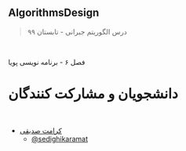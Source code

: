 ## AlgorithmsDesign

> درس الگوریتم جبرانی - تابستان ۹۹


<br>

فصل ۶ - برنامه نویسی پویا


# دانشجویان و مشارکت کنندگان

<br>

+ [کرامت صدیقی]( )  
  - [@sedighikaramat](https://github.com/sedighikaramat)
  
  
  

